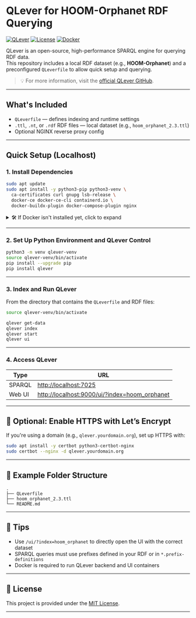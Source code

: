 # QLever for HOOM-Orphanet RDF Querying

[![QLever](https://img.shields.io/badge/SPARQL-QLever-blue)](https://github.com/ad-freiburg/qlever)
[![License](https://img.shields.io/badge/license-MIT-green.svg)](LICENSE)
[![Docker](https://img.shields.io/badge/docker-enabled-blue)](https://hub.docker.com/r/adfreiburg/qlever)

QLever is an open-source, high-performance SPARQL engine for querying RDF data.  
This repository includes a local RDF dataset (e.g., **HOOM-Orphanet**) and a preconfigured `QLeverfile` to allow quick setup and querying.

> 💡 For more information, visit the [official QLever GitHub](https://github.com/ad-freiburg/qlever).

---

## What's Included

- `QLeverfile` — defines indexing and runtime settings
- `.ttl`, `.nt`, or `.rdf` RDF files — local dataset (e.g., `hoom_orphanet_2.3.ttl`)
- Optional NGINX reverse proxy config

---

## Quick Setup (Localhost)

### 1. Install Dependencies

```bash
sudo apt update
sudo apt install -y python3-pip python3-venv \
  ca-certificates curl gnupg lsb-release \
  docker-ce docker-ce-cli containerd.io \
  docker-buildx-plugin docker-compose-plugin nginx
```

<details>
<summary>🛠️ If Docker isn't installed yet, click to expand</summary>

```bash
# Add Docker GPG key and repository
sudo install -m 0755 -d /etc/apt/keyrings
curl -fsSL https://download.docker.com/linux/ubuntu/gpg \
  | sudo gpg --dearmor -o /etc/apt/keyrings/docker.gpg

echo "deb [arch=$(dpkg --print-architecture) signed-by=/etc/apt/keyrings/docker.gpg] \
  https://download.docker.com/linux/ubuntu $(lsb_release -cs) stable" \
  | sudo tee /etc/apt/sources.list.d/docker.list > /dev/null

sudo apt update
```
</details>

---

### 2. Set Up Python Environment and QLever Control

```bash
python3 -m venv qlever-venv
source qlever-venv/bin/activate
pip install --upgrade pip
pip install qlever
```

---

### 3. Index and Run QLever

From the directory that contains the `QLeverfile` and RDF files:

```bash
source qlever-venv/bin/activate

qlever get-data
qlever index
qlever start
qlever ui
```

---

### 4. Access QLever

| Type         | URL                                                                 |
|--------------|----------------------------------------------------------------------|
| SPARQL       | [http://localhost:7025](http://localhost:7025)                      |
| Web UI       | [http://localhost:9000/ui/?index=hoom_orphanet](http://localhost:9000/ui/?index=hoom_orphanet) |

---

## 🔐 Optional: Enable HTTPS with Let’s Encrypt

If you're using a domain (e.g., `qlever.yourdomain.org`), set up HTTPS with:

```bash
sudo apt install -y certbot python3-certbot-nginx
sudo certbot --nginx -d qlever.yourdomain.org
```

---

## 📁 Example Folder Structure

```
.
├── QLeverfile
├── hoom_orphanet_2.3.ttl
└── README.md
```

---

## 🧠 Tips

- Use `/ui/?index=hoom_orphanet` to directly open the UI with the correct dataset
- SPARQL queries must use prefixes defined in your RDF or in `*.prefix-definitions`
- Docker is required to run QLever backend and UI containers

---

## 📝 License

This project is provided under the [MIT License](LICENSE).

---

